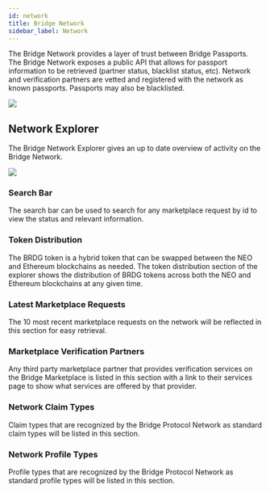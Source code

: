 ```yaml
---
id: network
title: Bridge Network
sidebar_label: Network
---
```


The Bridge Network provides a layer of trust between Bridge Passports.  The Bridge Network exposes a public API that allows for passport information to be retrieved (partner status, blacklist status, etc).  Network and verification partners are vetted and registered with the network as known passports.  Passports may also be blacklisted.

<img class='centered' src='/img/network.png'></img>

## Network Explorer
The Bridge Network Explorer gives an up to date overview of activity on the Bridge Network.

<img class='centered' src='/img/explorer/explorer.jpg'></img>

### Search Bar
The search bar can be used to search for any marketplace request by id to view the status and relevant information.

### Token Distribution
The BRDG token is a hybrid token that can be swapped between the NEO and Ethereum blockchains as needed. The token distribution section of the explorer shows the distribution of BRDG tokens across both the NEO and Ethereum blockchains at any given time.  

### Latest Marketplace Requests
The 10 most recent marketplace requests on the network will be reflected in this section for easy retrieval.

### Marketplace Verification Partners
Any third party marketplace partner that provides verification services on the Bridge Marketplace is listed in this section with a link to their services page to show what services are offered by that provider.

### Network Claim Types
Claim types that are recognized by the Bridge Protocol Network as standard claim types will be listed in this section.

### Network Profile Types
Profile types that are recognized by the Bridge Protocol Network as standard profile types will be listed in this section.